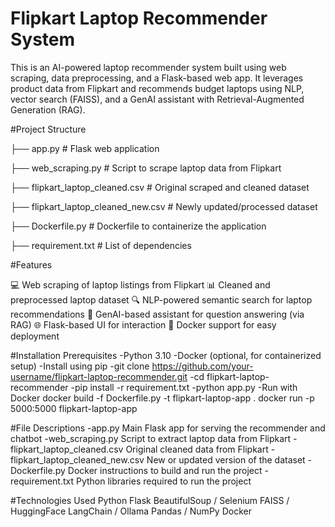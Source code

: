 # Flipkart Laptop Recommender System
This is an AI-powered laptop recommender system built using web scraping, data preprocessing, and a Flask-based web app. 
It leverages product data from Flipkart and recommends budget laptops using NLP, vector search (FAISS), and a GenAI assistant with Retrieval-Augmented Generation (RAG).


#Project Structure

├── app.py                          # Flask web application

├── web_scraping.py                # Script to scrape laptop data from Flipkart

├── flipkart_laptop_cleaned.csv    # Original scraped and cleaned dataset

├── flipkart_laptop_cleaned_new.csv # Newly updated/processed dataset

├── Dockerfile.py                  # Dockerfile to containerize the application

├── requirement.txt                # List of dependencies



#Features

💻 Web scraping of laptop listings from Flipkart
📊 Cleaned and preprocessed laptop dataset
🔍 NLP-powered semantic search for laptop recommendations
🧠 GenAI-based assistant for question answering (via RAG)
🌐 Flask-based UI for interaction
🐳 Docker support for easy deployment

#Installation
Prerequisites
-Python 3.10
-Docker (optional, for containerized setup)
-Install using pip
-git clone https://github.com/your-username/flipkart-laptop-recommender.git
-cd flipkart-laptop-recommender
-pip install -r requirement.txt
-python app.py
-Run with Docker
docker build -f Dockerfile.py -t flipkart-laptop-app .
docker run -p 5000:5000 flipkart-laptop-app

#File Descriptions
-app.py	Main Flask app for serving the recommender and chatbot
-web_scraping.py	Script to extract laptop data from Flipkart
-flipkart_laptop_cleaned.csv	Original cleaned data from Flipkart
-flipkart_laptop_cleaned_new.csv	New or updated version of the dataset
-Dockerfile.py	Docker instructions to build and run the project
-requirement.txt	Python libraries required to run the project

#Technologies Used
Python
Flask
BeautifulSoup / Selenium
FAISS / HuggingFace
LangChain / Ollama
Pandas / NumPy
Docker

